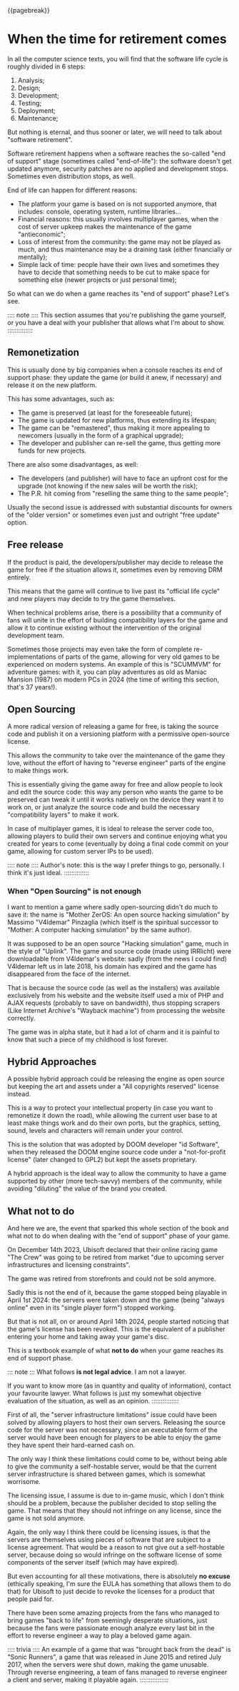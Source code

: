 {{pagebreak}}

When the time for retirement comes
==================================

In all the computer science texts, you will find that the software life cycle is roughly divided in 6 steps:

1. Analysis;
2. Design;
3. Development;
4. Testing;
5. Deployment;
6. Maintenance;

But nothing is eternal, and thus sooner or later, we will need to talk about "software retirement".

Software retirement happens when a software reaches the so-called "end of support" stage (sometimes called "end-of-life"): the software doesn't get updated anymore, security patches are no applied and development stops. Sometimes even distribution stops, as well.

End of life can happen for different reasons:

- The platform your game is based on is not supported anymore, that includes: console, operating system, runtime libraries...
- Financial reasons: this usually involves multiplayer games, when the cost of server upkeep makes the maintenance of the game "antieconomic";
- Loss of interest from the community: the game may not be played as much, and thus maintenance may be a draining task (either financially or mentally);
- Simple lack of time: people have their own lives and sometimes they have to decide that something needs to be cut to make space for something else (newer projects or just personal time);

So what can we do when a game reaches its "end of support" phase? Let's see.

:::: note ::::
This section assumes that you're publishing the game yourself, or you have a deal with your publisher that allows what I'm about to show.
::::::::::::::

Remonetization
--------------

This is usually done by big companies when a console reaches its end of support phase: they update the game (or build it anew, if necessary) and release it on the new platform.

This has some advantages, such as:

- The game is preserved (at least for the foreseeable future);
- The game is updated for new platforms, thus extending its lifespan;
- The game can be "remastered", thus making it more appealing to newcomers (usually in the form of a graphical upgrade);
- The developer and publisher can re-sell the game, thus getting more funds for new projects.

There are also some disadvantages, as well:

- The developers (and publisher) will have to face an upfront cost for the upgrade (not knowing if the new sales will be worth the risk);
- The P.R. hit coming from "reselling the same thing to the same people";

Usually the second issue is addressed with substantial discounts for owners of the "older version" or sometimes even just and outright "free update" option.

Free release
------------

If the product is paid, the developers/publisher may decide to release the game for free if the situation allows it, sometimes even by removing DRM entirely.

This means that the game will continue to live past its "official life cycle" and new players may decide to try the game themselves.

When technical problems arise, there is a possibility that a community of fans will unite in the effort of building compatibility layers for the game and allow it to continue existing without the intervention of the original development team.

Sometimes those projects may even take the form of complete re-implementations of parts of the game, allowing for very old games to be experienced on modern systems. An example of this is "SCUMMVM" for adventure games: with it, you can play adventures as old as Maniac Mansion (1987) on modern PCs in 2024 (the time of writing this section, that's 37 years!).

Open Sourcing
-------------

A more radical version of releasing a game for free, is taking the source code and publish it on a versioning platform with a permissive open-source license.

This allows the community to take over the maintenance of the game they love, without the effort of having to "reverse engineer" parts of the engine to make things work.

This is essentially giving the game away for free and allow people to look and edit the source code: this way any person who wants the game to be preserved can tweak it until it works natively on the device they want it to work on, or just analyze the source code and build the necessary "compatibility layers" to make it work.

In case of multiplayer games, it is ideal to release the server code too, allowing players to build their own servers and continue enjoying what you created for years to come (eventually by doing a final code commit on your game, allowing for custom server IPs to be used).

:::: note ::::
Author's note: this is the way I prefer things to go, personally. I think it's just ideal.
::::::::::::::

### When "Open Sourcing" is not enough

I want to mention a game where sadly open-sourcing didn't do much to save it: the name is "Mother ZerOS: An open source hacking simulation" by Massimo "V4ldemar" Pinzaglia (which itself is the spiritual successor to "Mother: A computer hacking simulation" by the same author).

It was supposed to be an open source "Hacking simulation" game, much in the style of "Uplink". The game and source code (made using IRRlicht) were downloadable from V4ldemar's website: sadly (from the news I could find) V4ldemar left us in late 2018, his domain has expired and the game has disappeared from the face of the internet.

That is because the source code (as well as the installers) was available exclusively from his website and the website itself used a mix of PHP and AJAX requests (probably to save on bandwidth), thus stopping scrapers (Like Internet Archive's "Wayback machine") from processing the website correctly.

The game was in alpha state, but it had a lot of charm and it is painful to know that such a piece of my childhood is lost forever.

Hybrid Approaches
-----------------

A possible hybrid approach could be releasing the engine as open source but keeping the art and assets under a "All copyrights reserved" license instead.

This is a way to protect your intellectual property (in case you want to remonetize it down the road), while allowing the current user base to at least make things work and do their own ports, but the graphics, setting, sound, levels and characters will remain under your control.

This is the solution that was adopted by DOOM developer "id Software", when they released the DOOM engine source code under a "not-for-profit license" (later changed to GPL2) but kept the assets proprietary.

A hybrid approach is the ideal way to allow the community to have a game supported by other (more tech-savvy) members of the community, while avoiding "diluting" the value of the brand you created.

What not to do
--------------

And here we are, the event that sparked this whole section of the book and what not to do when dealing with the "end of support" phase of your game.

On December 14th 2023, Ubisoft declared that their online racing game "The Crew" was going to be retired from market "due to upcoming server infrastructures and licensing constraints".

The game was retired from storefronts and could not be sold anymore.

Sadly this is not the end of it, because the game stopped being playable in April 1st 2024: the servers were taken down and the game (being "always online" even in its "single player form") stopped working.

But that is not all, on or around April 14th 2024, people started noticing that the game's license has been revoked. This is the equivalent of a publisher entering your home and taking away your game's disc.

This is a textbook example of what **not to do** when your game reaches its end of support phase.

::: note :::
What follows **is not legal advice**. I am not a lawyer.

If you want to know more (as in quantity and quality of information), contact your favourite lawyer. What follows is just my somewhat objective evaluation of the situation, as well as an opinion.
:::::::::::::::

First of all, the "server infrastructure limitations" issue could have been solved by allowing players to host their own servers. Releasing the source code for the server was not necessary, since an executable form of the server would have been enough for players to be able to enjoy the game they have spent their hard-earned cash on.

The only way I think these limitations could come to be, without being able to give the community a self-hostable server, would be that the current server infrastructure is shared between games, which is somewhat worrisome.

The licensing issue, I assume is due to in-game music, which I don't think should be a problem, because the publisher decided to stop selling the game. That means that they should not infringe on any license, since the game is not sold anymore.

Again, the only way I think there could be licensing issues, is that the servers are themselves using pieces of software that are subject to a license agreement. That would be a reason to not give out a self-hostable server, because doing so would infringe on the software license of some components of the server itself (which may have expired).

But even accounting for all these motivations, there is absolutely **no excuse** (ethically speaking, I'm sure the EULA has something that allows them to do that) for Ubisoft to just decide to revoke the licenses for a product that people paid for.

There have been some amazing projects from the fans who managed to bring games "back to life" from seemingly desperate situations, just because the fans were passionate enough analyze every last bit in the effort to reverse engineer a way to play a beloved game again.

:::: trivia ::::
An example of a game that was "brought back from the dead" is "Sonic Runners", a game that was released in June 2015 and retired July 2017, when the servers were shut down, making the game unusable. Through reverse engineering, a team of fans managed to reverse engineer a client and server, making it playable again.
::::::::::::::::
